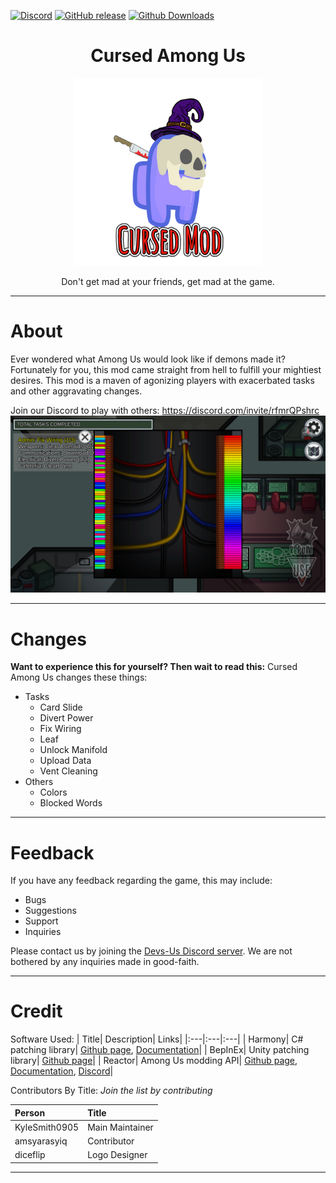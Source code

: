 [![Discord](https://img.shields.io/discord/845314615524851722.svg?label=&logo=discord&logoColor=ffffff&color=7389D8&labelColor=6A7EC2)](https://discord.gg/dccRRY8dcR)
[![GitHub release](https://img.shields.io/github/release/Devs-Us/Cursed-Among-Us.svg)](https://GitHub.com/Devs-Us/Cursed-Among-Us/releases/)
[![Github Downloads](https://img.shields.io/github/downloads/Devs-Us/Cursed-Among-Us/total.svg)](https://github.com/Devs-Us/Cursed-Among-Us/releases)

<h1 align="center">Cursed Among Us</h1>
<p align="center">
	<img alt="Cursed Among Us" src="https://github.com/Devs-Us/Cursed-Among-Us/blob/master/Images/icon.png"/>
</p>
<p align="center">Don't get mad at your friends, get mad at the game.</p>

---
# About
Ever wondered what Among Us would look like if demons made it? Fortunately for you, this mod came straight from hell to fulfill your mightiest desires. This mod is a maven of agonizing players with exacerbated tasks and other aggravating changes.

Join our Discord to play with others: https://discord.com/invite/rfmrQPshrc
![Gameplay Footage](/Images/aboutPage.png)

---
# Changes
**Want to experience this for yourself? Then wait to read this:**
Cursed Among Us changes these things:
- Tasks
	- Card Slide
	- Divert Power
	- Fix Wiring
	- Leaf
	- Unlock Manifold
	- Upload Data
	- Vent Cleaning
- Others
	- Colors
	- Blocked Words

---
# Feedback
If you have any feedback regarding the game, this may include: 
- Bugs
- Suggestions
- Support
- Inquiries

Please contact us by joining the [Devs-Us Discord server](https://discord.gg/dccRRY8dcR "Discord Server"). We are not bothered by any inquiries made in good-faith.

---
# Credit
Software Used:
| Title| Description| Links|
|:---|:---|:---|
| Harmony| C# patching library| [Github page](https://github.com/pardeike/Harmony "Github Page"), [Documentation](https://harmony.pardeike.net/ "Documentation")|
| BepInEx| Unity patching library| [Github page](https://github.com/BepInEx/BepInEx "Github Page")|
| Reactor| Among Us modding API| [Github page](https://github.com/NuclearPowered/Reactor "Github Page"), [Documentation](https://docs.reactor.gg/ "Documentation"), [Discord](https://discord.com/invite/pKM7pbufP3 "Discord Server")|

Contributors By Title: *Join the list by contributing*

| Person| Title|
|:---|:---|
| KyleSmith0905| Main Maintainer|
| amsyarasyiq| Contributor|
| diceflip| Logo Designer|

---